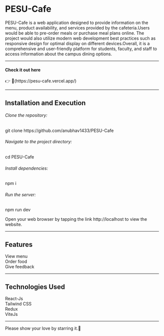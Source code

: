 <h1>PESU-Cafe</h1>
PESU-Cafe is a web application designed to provide information on the menu, product availability, and services provided by the cafeteria.Users would be able to pre-order meals or purchase meal plans online. The project would also utilize modern web development best practices such as responsive design for optimal display on different devices.Overall, it is a comprehensive and user-friendly platform for students, faculty, and staff to access information about the campus dining options.
<hr>
<h4>Check it out here</h4>
👉 🏻(https://pesu-cafe.vercel.app/)
<hr>
<h2>Installation and Execution</h2>
<h6>Clone the repository:</h6>
git clone https://github.com/anubhav1433/PESU-Cafe
<h6>Navigate to the project directory:</h6>
cd PESU-Cafe
<h6>Install dependencies:</h6>
npm i
<h6>Run the server:</h6>
npm run dev
<p>Open your web browser by tapping the link http://localhost to view the website.</p>
<hr>
<h2>Features</h2>
View menu</br>
Order food</br>
Give feedback</br>
<hr>
<h2>Technologies Used</h2>
React-Js<br>
Tailwind CSS<br>
Redux<br>
ViteJs<br>
<hr>
Please show your love by starring it.🙂
